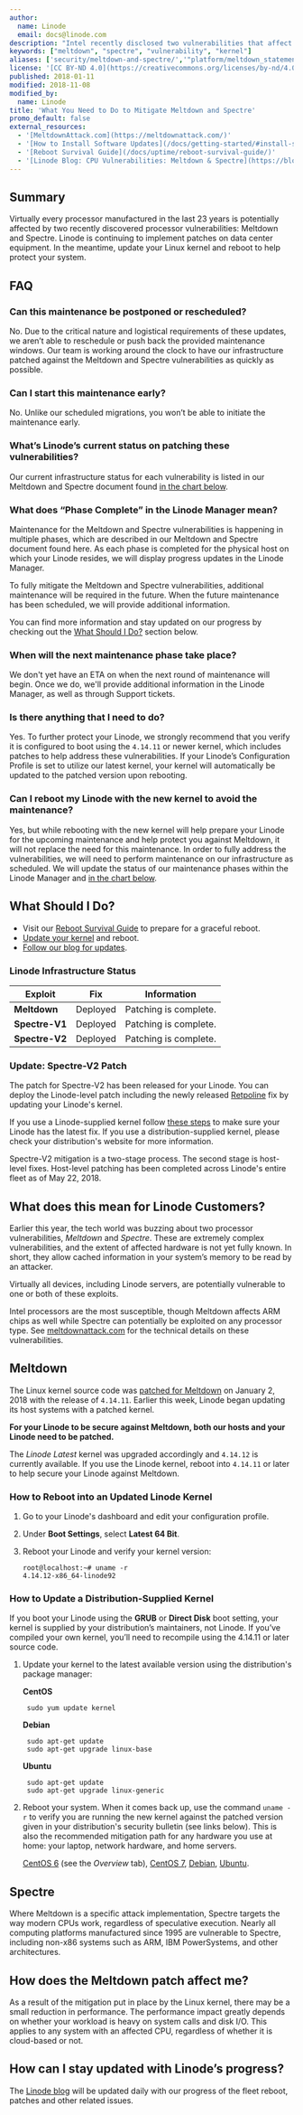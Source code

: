 ```yaml
---
author:
  name: Linode
  email: docs@linode.com
description: "Intel recently disclosed two vulnerabilities that affect processors in most devices over the last 23 years. Here's how that affects you and what you can do about it."
keywords: ["meltdown", "spectre", "vulnerability", "kernel"]
aliases: ['security/meltdown-and-spectre/','"platform/meltdown_statement/"/']
license: '[CC BY-ND 4.0](https://creativecommons.org/licenses/by-nd/4.0)'
published: 2018-01-11
modified: 2018-11-08
modified_by:
  name: Linode
title: 'What You Need to Do to Mitigate Meltdown and Spectre'
promo_default: false
external_resources:
  - '[MeltdownAttack.com](https://meltdownattack.com/)'
  - '[How to Install Software Updates](/docs/getting-started/#install-software-updates)'
  - '[Reboot Survival Guide](/docs/uptime/reboot-survival-guide/)'
  - '[Linode Blog: CPU Vulnerabilities: Meltdown & Spectre](https://blog.linode.com/2018/01/03/cpu-vulnerabilities-meltdown-spectre/)'
---
```


## Summary

Virtually every processor manufactured in the last 23 years is potentially affected by two recently discovered processor vulnerabilities: Meltdown and Spectre. Linode is continuing to implement patches on data center equipment. In the meantime, update your Linux kernel and reboot to help protect your system.

## FAQ

### Can this maintenance be postponed or rescheduled?

No. Due to the critical nature and logistical requirements of these updates, we aren’t able to reschedule or push back the provided maintenance windows. Our team is working around the clock to have our infrastructure patched against the Meltdown and Spectre vulnerabilities as quickly as possible.

### Can I start this maintenance early?

No. Unlike our scheduled migrations, you won’t be able to initiate the maintenance early.

### What’s Linode’s current status on patching these vulnerabilities?

Our current infrastructure status for each vulnerability is listed in our Meltdown and Spectre document found [in the chart below](#linode-infrastructure-status).

### What does “Phase Complete” in the Linode Manager mean?

Maintenance for the Meltdown and Spectre vulnerabilities is happening in multiple phases, which are described in our Meltdown and Spectre document found here. As each phase is completed for the physical host on which your Linode resides, we will display progress updates in the Linode Manager.

To fully mitigate the Meltdown and Spectre vulnerabilities, additional maintenance will be required in the future. When the future maintenance has been scheduled, we will provide additional information.

You can find more information and stay updated on our progress by checking out the [What Should I Do?](#what-should-i-do) section below.

### When will the next maintenance phase take place?

We don't yet have an ETA on when the next round of maintenance will begin. Once we do, we'll provide additional information in the Linode Manager, as well as through Support tickets.

### Is there anything that I need to do?

Yes. To further protect your Linode, we strongly recommend that you verify it is configured to boot using the `4.14.11` or newer kernel, which includes patches to help address these vulnerabilities. If your Linode’s Configuration Profile is set to utilize our latest kernel, your kernel will automatically be updated to the patched version upon rebooting.

### Can I reboot my Linode with the new kernel to avoid the maintenance?

Yes, but while rebooting with the new kernel will help prepare your Linode for the upcoming maintenance and help protect you against Meltdown, it will not replace the need for this maintenance. In order to fully address the vulnerabilities, we will need to perform maintenance on our infrastructure as scheduled. We will update the status of our maintenance phases within the Linode Manager and [in the chart below](#linode-infrastructure-status).

## What Should I Do?

* Visit our [Reboot Survival Guide](/docs/uptime/reboot-survival-guide/) to prepare for a graceful reboot.
* [Update your kernel](#how-to-reboot-into-an-updated-linode-kernel) and reboot.
* [Follow our blog for updates](https://blog.linode.com/2018/01/03/cpu-vulnerabilities-meltdown-spectre/).

### Linode Infrastructure Status

| **Exploit**    | **Fix**  | **Information**            |
|----------------|----------|----------------------------|
| **Meltdown**   | Deployed | Patching is complete.      |
| **Spectre-V1** |    Deployed    | Patching is complete. |
| **Spectre-V2** | Deployed    | Patching is complete. |


### Update: Spectre-V2 Patch

The patch for Spectre-V2 has been released for your Linode. You can deploy the Linode-level patch including the newly released [Retpoline](https://security.googleblog.com/2018/01/more-details-about-mitigations-for-cpu_4.html) fix by updating your Linode's kernel.

If you use a Linode-supplied kernel follow [these steps](#how-to-reboot-into-an-updated-linode-kernel) to make sure your Linode has the latest fix. If you use a distribution-supplied kernel, please check your distribution's website for more information.

Spectre-V2 mitigation is a two-stage process. The second stage is host-level fixes. Host-level patching has been completed across Linode's entire fleet as of May 22, 2018.

## What does this mean for Linode Customers?

Earlier this year, the tech world was buzzing about two processor vulnerabilities, *Meltdown* and *Spectre*. These are extremely complex vulnerabilities, and the extent of affected hardware is not yet fully known. In short, they allow cached information in your system’s memory to be read by an attacker.

Virtually all devices, including Linode servers, are potentially vulnerable to one or both of these exploits.

Intel processors are the most susceptible, though Meltdown affects ARM chips as well while Spectre can potentially be exploited on any processor type. See [meltdownattack.com](https://meltdownattack.com/) for the technical details on these vulnerabilities.

## Meltdown

The Linux kernel source code was [patched for Meltdown](https://cdn.kernel.org/pub/linux/kernel/v4.x/ChangeLog-4.14.11) on January 2, 2018 with the release of `4.14.11`. Earlier this week, Linode began updating its host systems with a patched kernel.

**For your Linode to be secure against Meltdown, both our hosts and your Linode need to be patched.**

The *Linode Latest* kernel was upgraded accordingly and `4.14.12` is currently available. If you use the Linode kernel, reboot into `4.14.11` or later to help secure your Linode against Meltdown.

### How to Reboot into an Updated Linode Kernel

1.  Go to your Linode's dashboard and edit your configuration profile.

2.  Under **Boot Settings**, select **Latest 64 Bit**.

3.  Reboot your Linode and verify your kernel version:

        root@localhost:~# uname -r
        4.14.12-x86_64-linode92

### How to Update a Distribution-Supplied Kernel

If you boot your Linode using the **GRUB** or **Direct Disk** boot setting, your kernel is supplied by your distribution’s maintainers, not Linode. If you’ve compiled your own kernel, you’ll need to recompile using the 4.14.11 or later source code.

1. Update your kernel to the latest available version using the distribution's package manager:

    **CentOS**

        sudo yum update kernel

    **Debian**

        sudo apt-get update
        sudo apt-get upgrade linux-base

    **Ubuntu**

        sudo apt-get update
        sudo apt-get upgrade linux-generic

2. Reboot your system. When it comes back up, use the command `uname -r` to verify you are running the new kernel against the patched version given in your distribution's security bulletin (see links below). This is also the recommended mitigation path for any hardware you use at home: your laptop, network hardware, and home servers.

    [CentOS 6](https://access.redhat.com/errata/RHSA-2018:0007) (see the *Overview* tab), [CentOS 7](https://access.redhat.com/errata/RHSA-2018:0007), [Debian](https://security-tracker.debian.org/tracker/CVE-2017-5754), [Ubuntu](https://people.canonical.com/~ubuntu-security/cve/2017/CVE-2017-5754.html).

## Spectre
Where Meltdown is a specific attack implementation, Spectre targets the way modern CPUs work, regardless of speculative execution. Nearly all computing platforms manufactured since 1995 are vulnerable to Spectre, including non-x86 systems such as ARM, IBM PowerSystems, and other architectures.

## How does the Meltdown patch affect me?

As a result of the mitigation put in place by the Linux kernel, there may be a small reduction in performance. The performance impact greatly depends on whether your workload is heavy on system calls and disk I/O.
This applies to any system with an affected CPU, regardless of whether it is cloud-based or not.

## How can I stay updated with Linode’s progress?

The [Linode blog](https://blog.linode.com/2018/01/03/cpu-vulnerabilities-meltdown-spectre/) will be updated daily with our progress of the fleet reboot, patches and other related issues.
